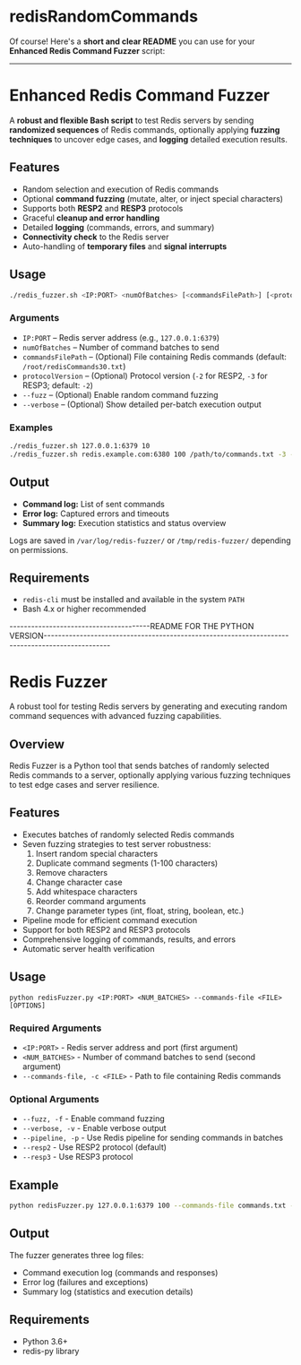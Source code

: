 # redisRandomCommands

Of course! Here's a **short and clear README** you can use for your **Enhanced Redis Command Fuzzer** script:

---

# Enhanced Redis Command Fuzzer

A **robust and flexible Bash script** to test Redis servers by sending **randomized sequences** of Redis commands, optionally applying **fuzzing techniques** to uncover edge cases, and **logging** detailed execution results.

## Features
- Random selection and execution of Redis commands
- Optional **command fuzzing** (mutate, alter, or inject special characters)
- Supports both **RESP2** and **RESP3** protocols
- Graceful **cleanup and error handling**
- Detailed **logging** (commands, errors, and summary)
- **Connectivity check** to the Redis server
- Auto-handling of **temporary files** and **signal interrupts**

## Usage

```bash
./redis_fuzzer.sh <IP:PORT> <numOfBatches> [<commandsFilePath>] [<protocolVersion>] [--fuzz] [--verbose]
```

### Arguments
- `IP:PORT` – Redis server address (e.g., `127.0.0.1:6379`)
- `numOfBatches` – Number of command batches to send
- `commandsFilePath` – (Optional) File containing Redis commands (default: `/root/redisCommands30.txt`)
- `protocolVersion` – (Optional) Protocol version (`-2` for RESP2, `-3` for RESP3; default: `-2`)
- `--fuzz` – (Optional) Enable random command fuzzing
- `--verbose` – (Optional) Show detailed per-batch execution output

### Examples
```bash
./redis_fuzzer.sh 127.0.0.1:6379 10
./redis_fuzzer.sh redis.example.com:6380 100 /path/to/commands.txt -3 --fuzz --verbose
```

## Output
- **Command log:** List of sent commands
- **Error log:** Captured errors and timeouts
- **Summary log:** Execution statistics and status overview

Logs are saved in `/var/log/redis-fuzzer/` or `/tmp/redis-fuzzer/` depending on permissions.

## Requirements
- `redis-cli` must be installed and available in the system `PATH`
- Bash 4.x or higher recommended




---------------------------------------README FOR THE PYTHON VERSION------------------------------------------------------------------------------------------------

# Redis Fuzzer

A robust tool for testing Redis servers by generating and executing random command sequences with advanced fuzzing capabilities.

## Overview

Redis Fuzzer is a Python tool that sends batches of randomly selected Redis commands to a server, optionally applying various fuzzing techniques to test edge cases and server resilience.

## Features

- Executes batches of randomly selected Redis commands
- Seven fuzzing strategies to test server robustness:
  1. Insert random special characters
  2. Duplicate command segments (1-100 characters)
  3. Remove characters
  4. Change character case
  5. Add whitespace characters
  6. Reorder command arguments
  7. Change parameter types (int, float, string, boolean, etc.)
- Pipeline mode for efficient command execution
- Support for both RESP2 and RESP3 protocols
- Comprehensive logging of commands, results, and errors
- Automatic server health verification

## Usage

```
python redisFuzzer.py <IP:PORT> <NUM_BATCHES> --commands-file <FILE> [OPTIONS]
```

### Required Arguments

- `<IP:PORT>` - Redis server address and port (first argument)
- `<NUM_BATCHES>` - Number of command batches to send (second argument)
- `--commands-file, -c <FILE>` - Path to file containing Redis commands

### Optional Arguments

- `--fuzz, -f` - Enable command fuzzing
- `--verbose, -v` - Enable verbose output
- `--pipeline, -p` - Use Redis pipeline for sending commands in batches
- `--resp2` - Use RESP2 protocol (default)
- `--resp3` - Use RESP3 protocol

## Example

```bash
python redisFuzzer.py 127.0.0.1:6379 100 --commands-file commands.txt --fuzz --verbose
```

## Output

The fuzzer generates three log files:
- Command execution log (commands and responses)
- Error log (failures and exceptions)
- Summary log (statistics and execution details)

## Requirements

- Python 3.6+
- redis-py library 












